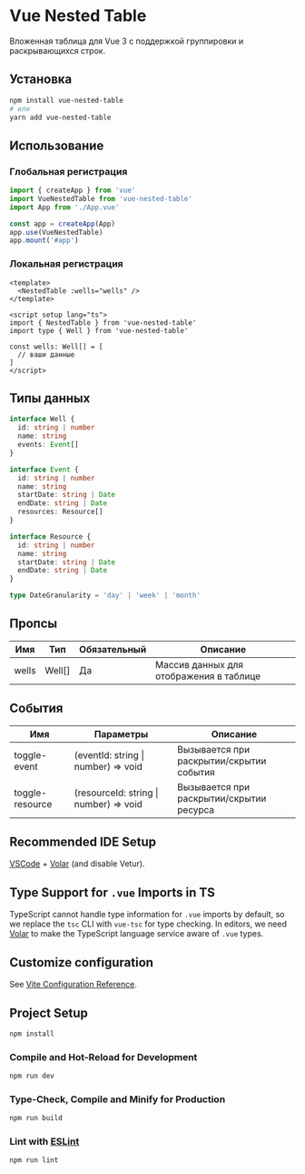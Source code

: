 # Vue Nested Table

Вложенная таблица для Vue 3 с поддержкой группировки и раскрывающихся строк.

## Установка

```bash
npm install vue-nested-table
# или
yarn add vue-nested-table
```

## Использование

### Глобальная регистрация

```typescript
import { createApp } from 'vue'
import VueNestedTable from 'vue-nested-table'
import App from './App.vue'

const app = createApp(App)
app.use(VueNestedTable)
app.mount('#app')
```

### Локальная регистрация

```vue
<template>
  <NestedTable :wells="wells" />
</template>

<script setup lang="ts">
import { NestedTable } from 'vue-nested-table'
import type { Well } from 'vue-nested-table'

const wells: Well[] = [
  // ваши данные
]
</script>
```

## Типы данных

```typescript
interface Well {
  id: string | number
  name: string
  events: Event[]
}

interface Event {
  id: string | number
  name: string
  startDate: string | Date
  endDate: string | Date
  resources: Resource[]
}

interface Resource {
  id: string | number
  name: string
  startDate: string | Date
  endDate: string | Date
}

type DateGranularity = 'day' | 'week' | 'month'
```

## Пропсы

| Имя | Тип | Обязательный | Описание |
|-----|-----|--------------|-----------|
| wells | Well[] | Да | Массив данных для отображения в таблице |

## События

| Имя | Параметры | Описание |
|-----|-----------|-----------|
| toggle-event | (eventId: string \| number) => void | Вызывается при раскрытии/скрытии события |
| toggle-resource | (resourceId: string \| number) => void | Вызывается при раскрытии/скрытии ресурса |

## Recommended IDE Setup

[VSCode](https://code.visualstudio.com/) + [Volar](https://marketplace.visualstudio.com/items?itemName=Vue.volar) (and disable Vetur).

## Type Support for `.vue` Imports in TS

TypeScript cannot handle type information for `.vue` imports by default, so we replace the `tsc` CLI with `vue-tsc` for type checking. In editors, we need [Volar](https://marketplace.visualstudio.com/items?itemName=Vue.volar) to make the TypeScript language service aware of `.vue` types.

## Customize configuration

See [Vite Configuration Reference](https://vite.dev/config/).

## Project Setup

```sh
npm install
```

### Compile and Hot-Reload for Development

```sh
npm run dev
```

### Type-Check, Compile and Minify for Production

```sh
npm run build
```

### Lint with [ESLint](https://eslint.org/)

```sh
npm run lint
```
